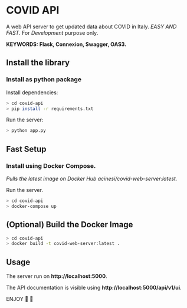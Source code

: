 # COVID API
A web API server to get updated data about COVID in Italy. *EASY AND FAST*.
For *Development* purpose only.

**KEYWORDS: Flask, Connexion, Swagger, OAS3.**

## Install the library
### Install as python package
Install dependencies:
```bash
> cd covid-api
> pip install -r requirements.txt
```
Run the server:
```bash
> python app.py
```

## Fast Setup
### Install using Docker Compose. 
*Pulls the latest image on Docker Hub acinesi/covid-web-server:latest.*

Run the server.
```bash
> cd covid-api
> docker-compose up
```

## (Optional) Build the Docker Image
```bash
> cd covid-api
> docker build -t covid-web-server:latest .
```

## Usage
The server run on **http://localhost:5000**.

The API documentation is visible using **http://localhost:5000/api/v1/ui**.

ENJOY :rocket: :rocket:
